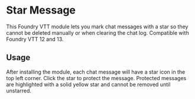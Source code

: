 # Star Message

This Foundry VTT module lets you mark chat messages with a star so they cannot be deleted manually or when clearing the chat log. Compatible with Foundry VTT 12 and 13.

## Usage

After installing the module, each chat message will have a star icon in the top left corner. Click the star to protect the message. Protected messages are highlighted with a solid yellow star and cannot be removed until unstarred.
